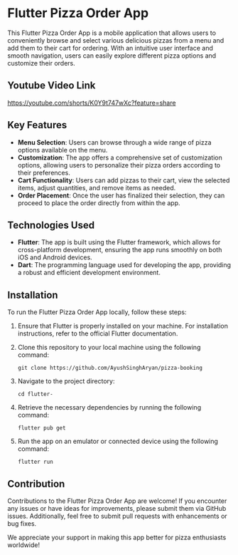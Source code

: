 # Flutter Pizza Order App

This Flutter Pizza Order App is a mobile application that allows users to conveniently browse and select various delicious pizzas from a menu and add them to their cart for ordering. With an intuitive user interface and smooth navigation, users can easily explore different pizza options and customize their orders.



## Youtube Video Link

https://youtube.com/shorts/K0Y9t747wXc?feature=share

## Key Features

- **Menu Selection**: Users can browse through a wide range of pizza options available on the menu.
- **Customization**: The app offers a comprehensive set of customization options, allowing users to personalize their pizza orders according to their preferences.
- **Cart Functionality**: Users can add pizzas to their cart, view the selected items, adjust quantities, and remove items as needed.
- **Order Placement**: Once the user has finalized their selection, they can proceed to place the order directly from within the app.


## Technologies Used

- **Flutter**: The app is built using the Flutter framework, which allows for cross-platform development, ensuring the app runs smoothly on both iOS and Android devices.
- **Dart**: The programming language used for developing the app, providing a robust and efficient development environment.

## Installation

To run the Flutter Pizza Order App locally, follow these steps:

1. Ensure that Flutter is properly installed on your machine. For installation instructions, refer to the official Flutter documentation.
2. Clone this repository to your local machine using the following command:

   ```
   git clone https://github.com/AyushSinghAryan/pizza-booking
   ```

3. Navigate to the project directory:

   ```
   cd flutter-
   ```

4. Retrieve the necessary dependencies by running the following command:

   ```
   flutter pub get
   ```


5. Run the app on an emulator or connected device using the following command:

   ```
   flutter run
   ```

## Contribution

Contributions to the Flutter Pizza Order App are welcome! If you encounter any issues or have ideas for improvements, please submit them via GitHub issues. Additionally, feel free to submit pull requests with enhancements or bug fixes.

We appreciate your support in making this app better for pizza enthusiasts worldwide!

